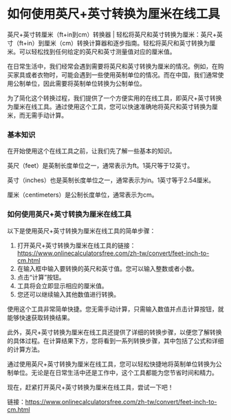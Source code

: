 如何使用英尺+英寸转换为厘米在线工具
==================

英尺+英寸转厘米（ft+in到cm）转换器 | 轻松将英尺和英寸转换为厘米：英尺+英寸（ft+in）到厘米（cm）转换计算器和逐步指南。轻松将英尺和英寸转换为厘米。可以轻松找到任何给定的英尺和英寸测量值对应的厘米值。

在日常生活中，我们经常会遇到需要将英尺和英寸转换为厘米的情况。例如，在购买家具或者衣物时，可能会遇到一些使用英制单位的情况。而在中国，我们通常使用公制单位，因此需要将英制单位转换为公制单位。

为了简化这个转换过程，我们提供了一个方便实用的在线工具，即英尺+英寸转换为厘米在线工具。通过使用这个工具，您可以快速准确地将英尺和英寸转换为厘米，而无需手动计算。

### 基本知识

在开始使用这个在线工具之前，让我们先了解一些基本的知识。

英尺（feet）是英制长度单位之一，通常表示为ft。1英尺等于12英寸。

英寸（inches）也是英制长度单位之一，通常表示为in。1英寸等于2.54厘米。

厘米（centimeters）是公制长度单位，通常表示为cm。

### 如何使用英尺+英寸转换为厘米在线工具

以下是使用英尺+英寸转换为厘米在线工具的简单步骤：

1. 打开英尺+英寸转换为厘米在线工具的链接： <https://www.onlinecalculatorsfree.com/zh-tw/convert/feet-inch-to-cm.html>
2. 在输入框中输入要转换的英尺和英寸值。您可以输入整数或者小数。
3. 点击“计算”按钮。
4. 工具将会立即显示相应的厘米值。
5. 您还可以继续输入其他数值进行转换。

使用这个工具非常简单快捷。您无需手动计算，只需输入数值并点击计算按钮，就能够快速获取转换结果。

此外，英尺+英寸转换为厘米在线工具还提供了详细的转换步骤，以便您了解转换的具体过程。在计算结果下方，您将看到一系列转换步骤，其中包括了公式和详细的计算方法。

通过使用英尺+英寸转换为厘米在线工具，您可以轻松快捷地将英制单位转换为公制单位。无论是在日常生活中还是工作中，这个工具都能为您节省时间和精力。

现在，赶紧打开英尺+英寸转换为厘米在线工具，尝试一下吧！

链接：<https://www.onlinecalculatorsfree.com/zh-tw/convert/feet-inch-to-cm.html>